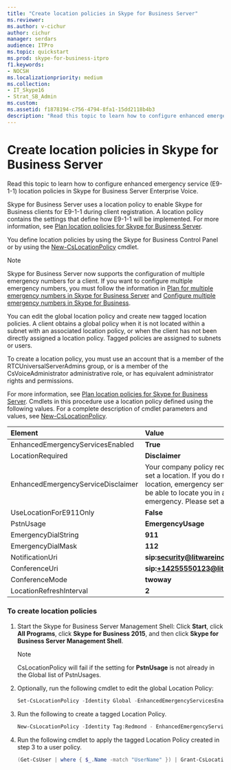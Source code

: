 ```yaml
---
title: "Create location policies in Skype for Business Server"
ms.reviewer: 
ms.author: v-cichur
author: cichur
manager: serdars
audience: ITPro
ms.topic: quickstart
ms.prod: skype-for-business-itpro
f1.keywords:
- NOCSH
ms.localizationpriority: medium
ms.collection: 
- IT_Skype16
- Strat_SB_Admin
ms.custom: 
ms.assetid: f1878194-c756-4794-8fa1-15dd2118b4b3
description: "Read this topic to learn how to configure enhanced emergency service (E9-1-1) location policies in Skype for Business Server Enterprise Voice."
---
```


# Create location policies in Skype for Business Server

Read this topic to learn how to configure enhanced emergency service (E9-1-1) location policies in Skype for Business Server Enterprise Voice. 

Skype for Business Server uses a location policy to enable Skype for Business clients for E9-1-1 during client registration. A location policy contains the settings that define how E9-1-1 will be implemented. For more information, see [Plan location policies for Skype for Business Server](../../plan-your-deployment/enterprise-voice-solution/location-policies.md).

You define location policies by using the Skype for Business Control Panel or by using the [New-CsLocationPolicy](/powershell/module/skype/new-cslocationpolicy?view=skype-ps) cmdlet.

> [!NOTE]
> Skype for Business Server now supports the configuration of multiple emergency numbers for a client. If you want to configure multiple emergency numbers, you must follow the information in [Plan for multiple emergency numbers in Skype for Business Server](../../plan-your-deployment/enterprise-voice-solution/multiple-emergency-numbers.md) and [Configure multiple emergency numbers in Skype for Business](configure-multiple-emergency-numbers.md). 

You can edit the global location policy and create new tagged location policies. A client obtains a global policy when it is not located within a subnet with an associated location policy, or when the client has not been directly assigned a location policy. Tagged policies are assigned to subnets or users. 

To create a location policy, you must use an account that is a member of the RTCUniversalServerAdmins group, or is a member of the CsVoiceAdministrator administrative role, or has equivalent administrator rights and permissions.

For more information, see [Plan location policies for Skype for Business Server](../../plan-your-deployment/enterprise-voice-solution/location-policies.md). Cmdlets in this procedure use a location policy defined using the following values. For a complete description of cmdlet parameters and values, see [New-CsLocationPolicy](/powershell/module/skype/new-cslocationpolicy?view=skype-ps).


| **Element**                               | **Value**                                                                                                                                                                          |
|:------------------------------------------|:-----------------------------------------------------------------------------------------------------------------------------------------------------------------------------------|
| EnhancedEmergencyServicesEnabled  <br/>   | **True** <br/>                                                                                                                                                                     |
| LocationRequired  <br/>                   | **Disclaimer** <br/>                                                                                                                                                               |
| EnhancedEmergencyServiceDisclaimer  <br/> | Your company policy requires you to set a location. If you do not set a location, emergency services will not be able to locate you in an emergency. Please set a location.  <br/> |
| UseLocationForE911Only  <br/>             | **False** <br/>                                                                                                                                                                    |
| PstnUsage  <br/>                          | **EmergencyUsage** <br/>                                                                                                                                                           |
| EmergencyDialString  <br/>                | **911** <br/>                                                                                                                                                                      |
| EmergencyDialMask  <br/>                  | **112** <br/>                                                                                                                                                                      |
| NotificationUri  <br/>                    | <strong>sip:security@litwareinc.com</strong> <br/>                                                                                                                                 |
| ConferenceUri  <br/>                      | <strong>sip:+14255550123@litwareinc.com</strong> <br/>                                                                                                                             |
| ConferenceMode  <br/>                     | **twoway** <br/>                                                                                                                                                                   |
| LocationRefreshInterval  <br/>            | **2** <br/>                                                                                                                                                                        |

### To create location policies

1. Start the Skype for Business Server Management Shell: Click **Start**, click **All Programs**, click **Skype for Business 2015**, and then click **Skype for Business Server Management Shell**.

    > [!NOTE]
    > CsLocationPolicy will fail if the setting for **PstnUsage** is not already in the Global list of PstnUsages.

2. Optionally, run the following cmdlet to edit the global Location Policy:

   ```powershell
   Set-CsLocationPolicy -Identity Global -EnhancedEmergencyServicesEnabled $true -LocationRequired "disclaimer" -EnhancedEmergencyServiceDisclaimer "Your company policy requires you to set a location. If you do not set a location emergency services will not be able to locate you in an emergency. Please set a location." -PstnUsage "emergencyUsage" -EmergencyDialString "911" -ConferenceMode "twoway" -ConferenceUri "sip:+14255550123@litwareinc.com" -EmergencyDialMask "112" NotificationUri "sip:security@litwareinc.com" -UseLocationForE911Only $true -LocationRefreshInterval 2
   ```

3. Run the following to create a tagged Location Policy.

   ```powershell
   New-CsLocationPolicy -Identity Tag:Redmond - EnhancedEmergencyServicesEnabled $true -LocationRequired "disclaimer" -EnhancedEmergencyServiceDisclaimer "Your company policy requires you to set a location. If you do not set a location emergency services will not be able to locate you in an emergency. Please set a location." -UseLocationForE911Only $false -PstnUsage "EmergencyUsage" -EmergencyDialString "911" -EmergencyDialMask "112" -NotificationUri "sip:security@litwareinc.com" -ConferenceUri "sip:+14255550123@litwareinc.com" -ConferenceMode "twoway" -LocationRefreshInterval 2
   ```

4. Run the following cmdlet to apply the tagged Location Policy created in step 3 to a user policy.

   ```powershell
   (Get-CsUser | where { $_.Name -match "UserName" }) | Grant-CsLocationPolicy -PolicyName Redmond
   ```